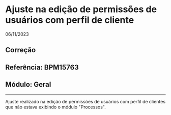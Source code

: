 # Ajuste na edição de permissões de usuários com perfil de cliente
06/11/2023
## Correção
## Referência: BPM15763
## Módulo: Geral
***

Ajuste realizado na edição de permissões de usuários com perfil de clientes que não estava exibindo o módulo "Processos".
